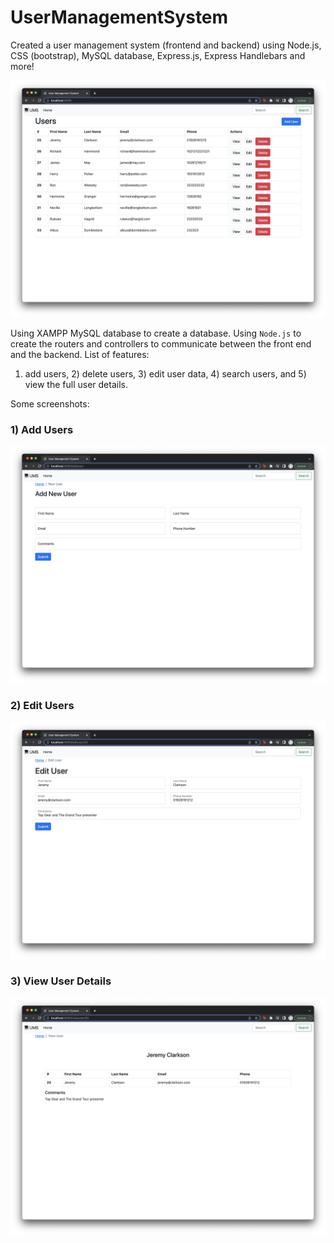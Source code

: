 # UserManagementSystem
Created a user management system (frontend and backend) using Node.js, CSS (bootstrap), MySQL database, Express.js, Express Handlebars and more!

![alt text](https://github.com/Onaeem26/UserManagementSystem/blob/main/mainview.png)

Using XAMPP MySQL database to create a database.
Using `Node.js` to create the routers and controllers to communicate between the front end and the backend. 
List of features:
1) add users, 2) delete users, 3) edit user data, 4) search users, and 5) view the full user details. 

Some screenshots:
### 1) Add Users
![alt text](https://github.com/Onaeem26/UserManagementSystem/blob/main/addnewuser.png)
### 2) Edit Users
![alt text](https://github.com/Onaeem26/UserManagementSystem/blob/main/edituserdetails.png)
### 3) View User Details
![alt text](https://github.com/Onaeem26/UserManagementSystem/blob/main/viewuserdetails.png)

